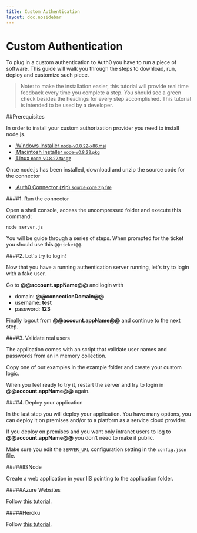 ```yaml
---
title: Custom Authentication
layout: doc.nosidebar
---
```

# Custom Authentication

To plug in a custom authentication to Auth0 you have to run a piece of software. This guide will walk you through the steps to download, run, deploy and customize such piece.

> Note: to make the installation easier, this tutorial will provide real time feedback every time you complete a step. You should see a green check besides the headings for every step accomplished. This tutorial is intended to be used by a developer.

##Prerequisites

In order to install your custom authorization provider you need to install node.js.

<div class="installers">
  <ul>
    <li>
      <a href="http://nodejs.org/dist/v0.8.22/node-v0.8.22-x86.msi" target="_blank">
        <img src="/img/node-windows.png" alt="">
        Windows Installer
        <small>node-v0.8.22-x86.msi</small>
      </a>
    </li>
    <li>
      <a href="http://nodejs.org/dist/v0.8.22/node-v0.8.22.pkg" target="_blank">
        <img src="/img/node-mac.png" alt="">
        Macintosh Installer
        <small>node-v0.8.22.pkg</small>
      </a>
    </li>
    <li id="source">
      <a href="http://nodejs.org/dist/v0.8.22/node-v0.8.22.tar.gz" target="_blank">
        <img src="/img/node-linux.png" alt="">
        Linux
        <small>node-v0.8.22.tar.gz</small>
      </a>
    </li>
  </ul>
</div>

Once node.js has been installed, download and unzip the source code for the connector

<div class="installers">
  <ul>
    <li>
      <a href="https://github.com/auth0/custom-connector/archive/master.zip" target="_blank">
        <img src="/img/package.png" alt="">
        Auth0 Connector (zip)
        <small>source code zip file</small>
      </a>
    </li>
  </ul>
</div>

####1. Run the connector

Open a shell console, access the uncompressed folder and execute this command:

	node server.js

You will be guide through a series of steps. When prompted for the ticket you should use this ```@@ticket@@```.


####2. Let's try to login!

Now that you have a running authentication server running, let's try to login with a fake user. 

Go to __@@account.appName@@__ and login with 

-  domain: __@@connectionDomain@@__ 
-  username: __test__ 
-  password: __123__

Finally logout from __@@account.appName@@__ and continue to the next step. 

####3. Validate real users

The application comes with an script that validate user names and passwords from an in memory collection.

Copy one of our examples in the example folder and create your custom logic.

When you feel ready to try it, restart the server and try to login in __@@account.appName@@__ again. 

####4. Deploy your application

In the last step you will deploy your application. You have many options, you can deploy it on premises and/or to a platform as a service cloud provider.

If you deploy on premises and you want only intranet users to log to __@@account.appName@@__ you don't need to make it public.

Make sure you edit the ```SERVER_URL``` configuration setting in the ```config.json``` file.

#####IISNode

Create a web application in your IIS pointing to the application folder.

#####Azure Websites

Follow <a href="http://www.windowsazure.com/en-us/develop/nodejs/tutorials/create-a-website-(mac)/?fb=es-es">this tutorial</a>.

#####Heroku

Follow [this tutorial](https://devcenter.heroku.com/articles/nodejs).

<script src="//ajax.googleapis.com/ajax/libs/jquery/1.9.0/jquery.min.js"></script>

<script type="text/javascript">
var prevStep = 0, checkIntervalLapse = 5000;
var checkStep = function () {
	$.ajax({
		url:   '/ticket/step?ticket=@@ticket@@',
		cache: false
	}).done(function (data) {

		var currentStep = data.currentStep;
		if (prevStep == currentStep) return setTimeout(checkStep, checkIntervalLapse);

		for (var i = 1; i < currentStep; i++) {
			$('h4:contains(' + i + '.)')
				.addClass('step-finished')
				.prepend('<img src="/img/check.png">');
		};

		$('.current-step').removeClass('current-step');
		
		$('h4:contains(' + currentStep + '.)').addClass('current-step');

		if (currentStep === 3 && $('#logmeout3').length === 0) {
			$('<iframe id="logmeout3" style="visibility: hidden;" src="http://localhost:4000/logout"></iframe>')
				.appendTo('body');
		}

		prevStep = currentStep;
		setTimeout(checkStep, checkIntervalLapse);
	});
};
$(checkStep);
</script>
